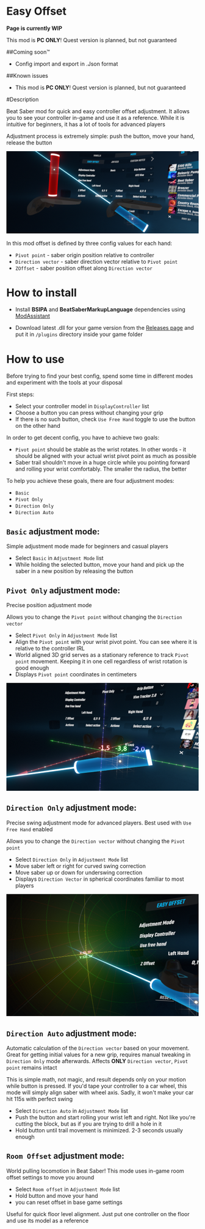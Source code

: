 # Easy Offset
**Page is currently WIP**

This mod is **PC ONLY**! Quest version is planned, but not guaranteed

##Coming soon™
- Config import and export in .Json format

##Known issues
 - This mod is **PC ONLY**! Quest version is planned, but not guaranteed

#Description

Beat Saber mod for quick and easy controller offset adjustment. 
It allows you to see your controller in-game and use it as a reference. 
While it is intuitive for beginners, it has a lot of tools for advanced players

Adjustment process is extremely simple: push the button, move your hand, release the button

![About image](media/About.png)

In this mod offset is defined by three config values for each hand:

- `Pivot point` - saber origin position relative to controller
- `Direction vector` - saber direction vector relative to `Pivot point`
- `ZOffset` - saber position offset along `Direction vector`

# How to install
- Install **BSIPA** and **BeatSaberMarkupLanguage** dependencies using
 [ModAssistant](https://github.com/Assistant/ModAssistant)
  
- Download latest .dll for your game version from the 
[Releases page](https://github.com/Reezonate/EasyOffset/releases)
and put it in `/plugins` directory inside your game folder

# How to use
Before trying to find your best config, spend some time in different modes and experiment with the tools at your disposal

First steps:
- Select your controller model in `DisplayController` list
- Choose a button you can press without changing your grip
- If there is no such button, check `Use Free Hand` toggle to use the button on the other hand

In order to get decent config, you have to achieve two goals:
- `Pivot point` should be stable as the wrist rotates. In other words - it should be aligned with your actual wrist pivot point as much as possible
- Saber trail shouldn't move in a huge circle while you pointing forward and rolling your wrist comfortably. The smaller the radius, the better

To help you achieve these goals, there are four adjustment modes:
- `Basic`
- `Pivot Only`
- `Direction Only`
- `Direction Auto`

## `Basic` adjustment mode:
Simple adjustment mode made for beginners and casual players
- Select `Basic` in `Adjustment Mode` list
- While holding the selected button, move your hand and pick up the saber in a new position by releasing the button

## `Pivot Only` adjustment mode:
Precise position adjustment mode

Allows you to change the `Pivot point` without changing the `Direction vector`

 - Select `Pivot Only` in `Adjustment Mode` list
 - Align the `Pivot point` with your wrist pivot point. You can see where it is relative to the controller IRL
 - World aligned 3D grid serves as a stationary reference to track `Pivot point` movement. 
   Keeping it in one cell regardless of wrist rotation is good enough
 - Displays `Pivot point` coordinates in centimeters

![Pivot Only mode preview](media/PivotOnly.png)

## `Direction Only` adjustment mode:
Precise swing adjustment mode for advanced players. Best used with `Use Free Hand` enabled

Allows you to change the `Direction vector` without changing the `Pivot point`

 - Select `Direction Only` in `Adjustment Mode` list
 - Move saber left or right for curved swing correction
 - Move saber up or down for underswing correction
 - Displays `Direction Vector` in spherical coordinates familiar to most players

![Direction Only mode preview](media/DirectionOnly.png)

## `Direction Auto` adjustment mode:
Automatic calculation of the `Direction vector` based on your movement. Great for getting initial values for a new grip, requires manual tweaking in `Direction Only` mode afterwards. 
Affects **ONLY** `Direction vector`, `Pivot point` remains intact

This is simple math, not magic, and result depends only on your motion while button is pressed. 
If you'd tape your controller to a car wheel, this mode will simply align saber with wheel axis. 
Sadly, it won't make your car hit 115s with perfect swing

- Select `Direction Auto` in `Adjustment Mode` list
- Push the button and start rolling your wrist left and right. 
  Not like you're cutting the block, but as if you are trying to drill a hole in it
- Hold button until trail movement is minimized. 2-3 seconds usually enough

## `Room Offset` adjustment mode:
World pulling locomotion in Beat Saber! This mode uses in-game room offset settings to move you around

- Select `Room offset` in `Adjustment Mode` list
- Hold button and move your hand
- you can reset offset in base game settings

Useful for quick floor level alignment. Just put one controller on the floor and use its model as a reference
